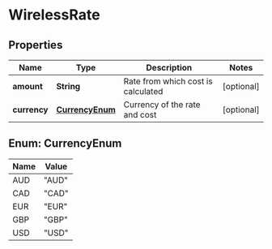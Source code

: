 

# WirelessRate


## Properties

Name | Type | Description | Notes
------------ | ------------- | ------------- | -------------
**amount** | **String** | Rate from which cost is calculated |  [optional]
**currency** | [**CurrencyEnum**](#CurrencyEnum) | Currency of the rate and cost |  [optional]



## Enum: CurrencyEnum

Name | Value
---- | -----
AUD | &quot;AUD&quot;
CAD | &quot;CAD&quot;
EUR | &quot;EUR&quot;
GBP | &quot;GBP&quot;
USD | &quot;USD&quot;



